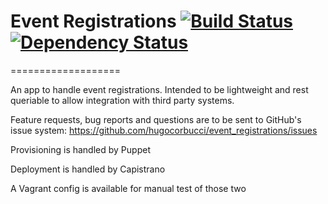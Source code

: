 # Event Registrations [![Build Status](https://secure.travis-ci.org/hugocorbucci/event_registrations.png?branch=master)](http://travis-ci.org/hugocorbucci/event_registrations) [![Dependency Status](https://gemnasium.com/hugocorbucci/event_registrations.png)](https://gemnasium.com/hugocorbucci/event_registrations)
===================

An app to handle event registrations. Intended to be lightweight and rest queriable to allow integration with third party systems.

Feature requests, bug reports and questions are to be sent to GitHub's issue system: https://github.com/hugocorbucci/event_registrations/issues


Provisioning is handled by Puppet

Deployment is handled by Capistrano

A Vagrant config is available for manual test of those two
